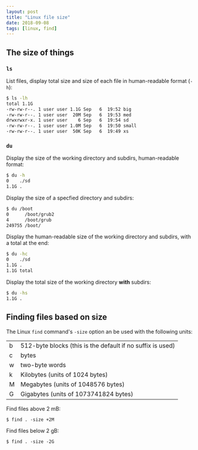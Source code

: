 ```yaml
---
layout: post
title: "Linux file size"
date: 2018-09-08
tags: [linux, find]
---
```


## The size of things


### `ls`

List files, display total size and size of each file in human-readable format (`-h`):

```bash
$ ls -lh
total 1.1G
-rw-rw-r--. 1 user user 1.1G Sep   6  19:52 big
-rw-rw-r--. 1 user user  20M Sep   6  19:53 med
drwxrwxr-x. 1 user user    6 Sep   6  19:54 sd
-rw-rw-r--. 1 user user 1.0M Sep   6  19:50 small
-rw-rw-r--. 1 user user  50K Sep   6  19:49 xs
```

### `du`

Display the size of the working directory and subdirs, human-readable format:

```bash
$ du -h
0    ./sd
1.1G .
```

Display the size of a specfied directory and subdirs:

```bash
$ du /boot
0      /boot/grub2
4      /boot/grub
249755 /boot/
```

Display the human-readable size of the working directory and subdirs, with a total at the end:

```bash
$ du -hc
0    ./sd
1.1G .
1.1G total
```

Display the total size of the working directory **with** subdirs:

```bash
$ du -hs
1.1G .
```


## Finding files based on size

The Linux `find` command's `-size` option an be used with the following units:

|    |                                                           |
|----|-----------------------------------------------------------|
|b | 512-byte blocks (this is the default if no suffix is used)|
|c | bytes
|w | two-byte words
|k | Kilobytes (units of 1024 bytes)
|M | Megabytes (units of 1048576 bytes)
|G | Gigabytes (units of 1073741824 bytes)




Find files above 2 mB:

```
$ find . -size +2M
```

Find files below 2 gB:

```
$ find . -size -2G
```
